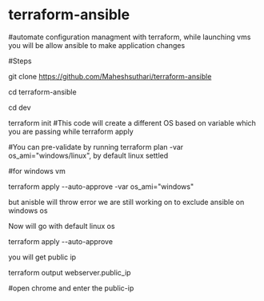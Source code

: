 # terraform-ansible
#automate configuration managment with terraform, while launching vms you will be allow ansible to make application changes

#Steps

git clone https://github.com/Maheshsuthari/terraform-ansible

cd terraform-ansible

cd dev

terraform init
#This code will create a different OS based on variable which you are passing while terraform apply

#You can pre-validate by running terraform plan -var os_ami="windows/linux", by default linux settled

#for windows vm 

terraform apply --auto-approve -var os_ami="windows"

but anisble will throw error we are still working on to exclude ansible on windows os

Now will go with default linux os

terraform apply --auto-approve 

you will get public ip 

terraform output webserver.public_ip

#open chrome and enter the public-ip

